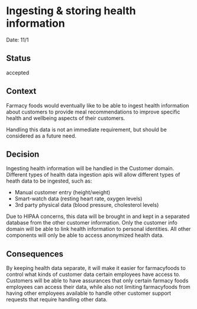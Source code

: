 # Ingesting & storing health information

Date: 11/1

## Status

accepted

## Context

Farmacy foods would eventually like to be able to ingest health information about customers to provide meal recommendations to improve specific health and wellbeing aspects of their customers. 

Handling this data is not an immediate requirement, but should be considered as a future need.

## Decision

Ingesting health information will be handled in the Customer domain. Different types of health data ingestion apis will allow different types of heath data to be ingested, such as:

* Manual customer entry (height/weight)
* Smart-watch data (resting heart rate, oxygen levels)
* 3rd party physical data (blood pressure, cholesterol levels)

Due to HIPAA concerns, this data will be brought in and kept in a separated database from the other customer information. Only the customer info domain will be able to link health information to personal identities. All other components will only be able to access anonymized health data.

## Consequences

By keeping health data separate, it will make it easier for farmacyfoods to control what kinds of customer data certain employees have access to. Customers will be able to have assurances that only certain farmacy foods employees can access their data, while also not limiting farmacyfoods from having other employees available to handle other customer support requests that require handling other data.
